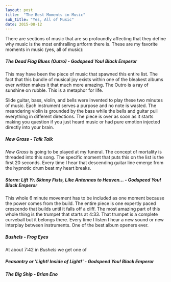 ```yaml
---
layout: post
title:  "The Best Moments in Music"
sub_title: "Yes, All of Music"
date: 2015-08-12
---
```


There are sections of music that are so profoundly affecting that they define
why music is the most enthralling artform there is. These are my favorite
moments in music (yes, all of music):


##### _The Dead Flag Blues (Outro)_ - Godspeed You! Black Emperor

This may have been the piece of music that spawned this entire list. The fact
that this bundle of musical joy exists within one of the bleakest albums ever
written makes it that much more amazing. The Outro is a ray of sunshine on
rubble. This is a metaphor for life.

Slide guitar, bass, violin, and bells were invented to play these two minutes of
music. Each instrument serves a purpose and no note is wasted. The meandering
violin is grounded by the bass while the bells and guitar pull everything in
different directions. The piece is over as soon as it starts making you question
if you just heard music or had pure emotion injected directly into your brain.


##### _New Grass_ - Talk Talk

_New Grass_ is going to be played at my funeral. The concept of mortality is
threaded into this song. The specific moment that puts this on the list is the
first 20 seconds. Every time I hear that descending guitar line emerge from the
hypnotic drum beat my heart breaks.


##### _Storm: Lift Yr. Skinny Fists, Like Antennas to Heaven..._ - Godspeed You! Black Emperor

This whole 6 minute movement has to be included as one moment because the power
comes from the build. The entire piece is one expertly paced crescendo that
builds until it falls off a cliff. The most amazing part of this whole thing is
the trumpet that starts at 4:33. That trumpet is a complete curveball but it
belongs there. Every time I listen I hear a new sound or new interplay between
instruments. One of the best album openers ever.


##### _Bushels_ - Frog Eyes

At about 7:42 in _Bushels_ we get one of


##### _Peasantry or 'Light! Inside of Light!'_ - Godspeed You! Black Emperor


##### _The Big Ship_ - Brian Eno
